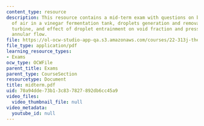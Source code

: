 ```yaml
---
content_type: resource
description: This resource contains a mid-term exam with questions on bubbly flow
  of air in a vinegar fermentation tank, droplets generation and removal in a steam
  turbine, and effect of droplet entrainment on void fraction and pressure drop in
  annular flow.
file: https://ol-ocw-studio-app-qa.s3.amazonaws.com/courses/22-313j-thermal-hydraulics-in-power-technology-spring-2007/70a94dde73b13c837827892db6cc45a9_midterm.pdf
file_type: application/pdf
learning_resource_types:
- Exams
ocw_type: OCWFile
parent_title: Exams
parent_type: CourseSection
resourcetype: Document
title: midterm.pdf
uid: 70a94dde-73b1-3c83-7827-892db6cc45a9
video_files:
  video_thumbnail_file: null
video_metadata:
  youtube_id: null
---
```

